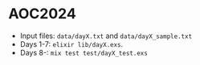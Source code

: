 # AOC2024


- Input files: `data/dayX.txt` and `data/dayX_sample.txt`
- Days 1-7: `elixir lib/dayX.exs`.
- Days 8-: `mix test test/dayX_test.exs`
